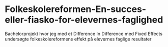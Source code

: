# Folkeskolereformen-En-succes-eller-fiasko-for-elevernes-faglighed
Bachelorprojekt hvor jeg med et Difference In Difference med Fixed Effects undersøgte folkeskolereformens effekt på elevernes faglige resultater
